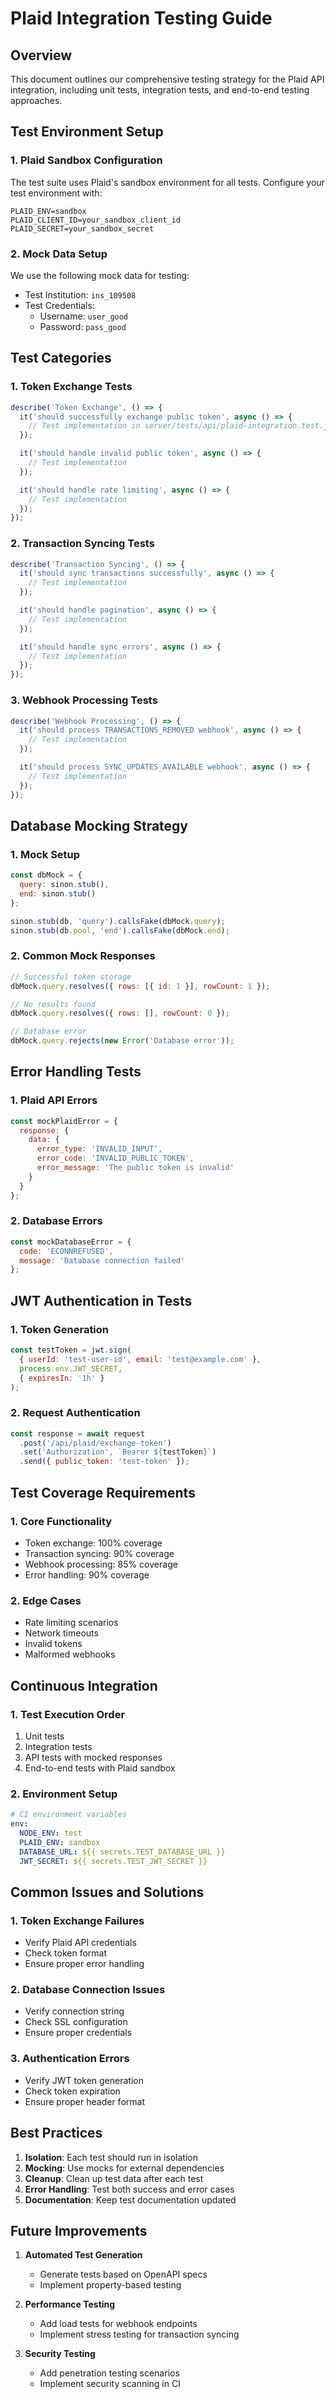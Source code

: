 # Plaid Integration Testing Guide

## Overview

This document outlines our comprehensive testing strategy for the Plaid API integration, including unit tests, integration tests, and end-to-end testing approaches.

## Test Environment Setup

### 1. Plaid Sandbox Configuration

The test suite uses Plaid's sandbox environment for all tests. Configure your test environment with:

```env
PLAID_ENV=sandbox
PLAID_CLIENT_ID=your_sandbox_client_id
PLAID_SECRET=your_sandbox_secret
```

### 2. Mock Data Setup

We use the following mock data for testing:

- Test Institution: `ins_109508`
- Test Credentials:
  - Username: `user_good`
  - Password: `pass_good`

## Test Categories

### 1. Token Exchange Tests

```javascript
describe('Token Exchange', () => {
  it('should successfully exchange public token', async () => {
    // Test implementation in server/tests/api/plaid-integration.test.js
  });

  it('should handle invalid public token', async () => {
    // Test implementation
  });

  it('should handle rate limiting', async () => {
    // Test implementation
  });
});
```

### 2. Transaction Syncing Tests

```javascript
describe('Transaction Syncing', () => {
  it('should sync transactions successfully', async () => {
    // Test implementation
  });

  it('should handle pagination', async () => {
    // Test implementation
  });

  it('should handle sync errors', async () => {
    // Test implementation
  });
});
```

### 3. Webhook Processing Tests

```javascript
describe('Webhook Processing', () => {
  it('should process TRANSACTIONS_REMOVED webhook', async () => {
    // Test implementation
  });

  it('should process SYNC_UPDATES_AVAILABLE webhook', async () => {
    // Test implementation
  });
});
```

## Database Mocking Strategy

### 1. Mock Setup

```javascript
const dbMock = {
  query: sinon.stub(),
  end: sinon.stub()
};

sinon.stub(db, 'query').callsFake(dbMock.query);
sinon.stub(db.pool, 'end').callsFake(dbMock.end);
```

### 2. Common Mock Responses

```javascript
// Successful token storage
dbMock.query.resolves({ rows: [{ id: 1 }], rowCount: 1 });

// No results found
dbMock.query.resolves({ rows: [], rowCount: 0 });

// Database error
dbMock.query.rejects(new Error('Database error'));
```

## Error Handling Tests

### 1. Plaid API Errors

```javascript
const mockPlaidError = {
  response: {
    data: {
      error_type: 'INVALID_INPUT',
      error_code: 'INVALID_PUBLIC_TOKEN',
      error_message: 'The public token is invalid'
    }
  }
};
```

### 2. Database Errors

```javascript
const mockDatabaseError = {
  code: 'ECONNREFUSED',
  message: 'Database connection failed'
};
```

## JWT Authentication in Tests

### 1. Token Generation

```javascript
const testToken = jwt.sign(
  { userId: 'test-user-id', email: 'test@example.com' },
  process.env.JWT_SECRET,
  { expiresIn: '1h' }
);
```

### 2. Request Authentication

```javascript
const response = await request
  .post('/api/plaid/exchange-token')
  .set('Authorization', `Bearer ${testToken}`)
  .send({ public_token: 'test-token' });
```

## Test Coverage Requirements

### 1. Core Functionality

- Token exchange: 100% coverage
- Transaction syncing: 90% coverage
- Webhook processing: 85% coverage
- Error handling: 90% coverage

### 2. Edge Cases

- Rate limiting scenarios
- Network timeouts
- Invalid tokens
- Malformed webhooks

## Continuous Integration

### 1. Test Execution Order

1. Unit tests
2. Integration tests
3. API tests with mocked responses
4. End-to-end tests with Plaid sandbox

### 2. Environment Setup

```yaml
# CI environment variables
env:
  NODE_ENV: test
  PLAID_ENV: sandbox
  DATABASE_URL: ${{ secrets.TEST_DATABASE_URL }}
  JWT_SECRET: ${{ secrets.TEST_JWT_SECRET }}
```

## Common Issues and Solutions

### 1. Token Exchange Failures

- Verify Plaid API credentials
- Check token format
- Ensure proper error handling

### 2. Database Connection Issues

- Verify connection string
- Check SSL configuration
- Ensure proper credentials

### 3. Authentication Errors

- Verify JWT token generation
- Check token expiration
- Ensure proper header format

## Best Practices

1. **Isolation**: Each test should run in isolation
2. **Mocking**: Use mocks for external dependencies
3. **Cleanup**: Clean up test data after each test
4. **Error Handling**: Test both success and error cases
5. **Documentation**: Keep test documentation updated

## Future Improvements

1. **Automated Test Generation**
   - Generate tests based on OpenAPI specs
   - Implement property-based testing

2. **Performance Testing**
   - Add load tests for webhook endpoints
   - Implement stress testing for transaction syncing

3. **Security Testing**
   - Add penetration testing scenarios
   - Implement security scanning in CI 